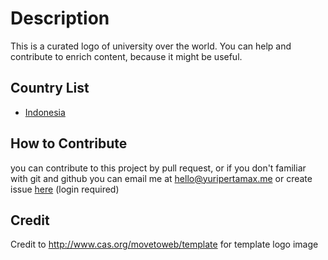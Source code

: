 # Description

This is a curated logo of university over the world. You can help and contribute to enrich content, because it might be useful.

## Country List

- [Indonesia](https://github.com/yuripertamax/university-logos/tree/master/Indonesia)

## How to Contribute

you can contribute to this project by pull request, or if you don't familiar with git and github you can email me at hello@yuripertamax.me or create issue [here](https://github.com/yuripertamax/university-logos/issues) (login required)

## Credit

Credit to http://www.cas.org/movetoweb/template for template logo image
